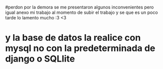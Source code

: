 #perdon por la demora se me presentaron algunos inconvenientes pero igual anexo mi trabajo al momento de subir el trabajo y se que es un poco tarde lo lamento mucho :3 <3
# y la base de datos la realice con mysql no con la predeterminada de django o SQLlite
